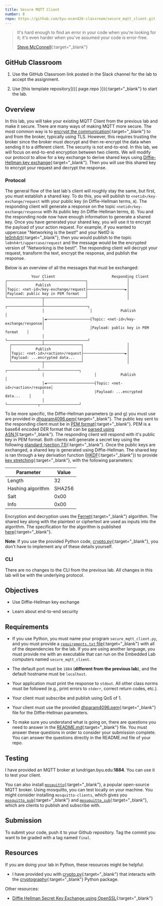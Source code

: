 ```yaml
---
title: Secure MQTT Client
number: 8
repo: https://github.com/byu-ecen426-classroom/secure_mqtt_client.git
---
```


> It's hard enough to find an error in your code when you're looking for it; it's even harder when you've assumed your code is error-free.
> 
> [Steve McConnell](https://en.wikipedia.org/wiki/Steve_McConnell){:target="_blank"}

## GitHub Classroom

1. Use the GitHub Classroom link posted in the Slack channel for the lab to accept the assignment.

2. Use [this template repository]({{ page.repo }}){:target="_blank"} to start the lab.

## Overview

In this lab, you will take your existing MQTT Client from the previous lab and make it secure. There are many ways of making MQTT more secure. The most common way is to [encrypt the communication](https://www.hivemq.com/blog/mqtt-security-fundamentals-tls-ssl/){:target="_blank"} to and from the broker, typically using TLS. However, this requires trusting the broker since the broker must decrypt and then re-encrypt the data when sending it to a different client. The security is not end-to-end. In this lab, we will focus on end-to-end encryption between two clients. We will modify our protocol to allow for a key exchange to derive shared keys using [Diffie-Hellman key exchange](https://en.wikipedia.org/wiki/Diffie–Hellman_key_exchange){:target="_blank"}. Then you will use this shared key to encrypt your request and decrypt the response.

### Protocol

The general flow of the last lab's client will roughly stay the same, but first, you must establish a shared key. To do this, you will publish to `<netid>/key-exchange/request` with your public key (in Diffie-Hellman terms, `A`). The responding client will generate a response on the topic `<netid>/key-exchange/response` with its public key (in Diffie-Hellman terms, `B`). You and the responding node now have enough information to generate a shared key. Once you have generated your shared key, you will use it to encrypt the payload of your action request. For example, if you wanted to uppercase "Networking is the best!" and your NetID is [le0nh4rt](https://en.wikipedia.org/wiki/Squall_Leonhart){:target="_blank"}, then you would publish to the topic `le0nh4rt/uppercase/request` and the message would be the encrypted version of "Networking is the best!". The responding client will decrypt your request, transform the text, encrypt the response, and publish the response.

Below is an overview of all the messages that must be exchanged:

```
            Your Client                          Responding Client
┌────────────────┴───────────────────┐                  │
│             Publish                │                  │
│Topic: <net-id>/key-exchange/request├─────────────────►│
│Payload: public key in PEM format   │                  │
└────────────────┬───────────────────┘                  │
                 │                     ┌────────────────┴────────────────────┐
                 │                     │             Publish                 │
                 │◄────────────────────┤Topic: <net-id>/key-exchange/response│
                 │                     │Payload: public key in PEM format    │
                 │                     └────────────────┬────────────────────┘
  ┌──────────────┴─────────────────┐                    │
  │           Publish              │                    │
  │Topic: <net-id>/<action>/request├───────────────────►│
  │Payload: ...encrypted data...   │                    │
  └──────────────┬─────────────────┘                    │
                 │                       ┌──────────────┴──────────────────┐
                 │                       │           Publish               │
                 │◄──────────────────────┤Topic: <net-id>/<action>/response│
                 │                       |Payload: ...encrypted data...    │
                 │                       └──────────────┬──────────────────┘
```

To be more specific, the Diffie-Hellman parameters (p and g) you must use are provided in [dhparam4096.pem](https://github.com/byu-ecen426-classroom/secure_mqtt_client/blob/main/dhparam4096.pem){:target="_blank"}. The public key sent to the responding client must be in [PEM format](https://www.ssl.com/guide/pem-der-crt-and-cer-x-509-encodings-and-conversions/#ftoc-heading-1){:target="_blank"}. PEM is a base64 encoded DER format that can be [parsed using ASN.1](https://stackoverflow.com/questions/58274946/how-to-extract-dh-parameters-from-a-dh-key-in-pem-format/58768806#58768806){:target="_blank"}. The responding client will respond with it's public key in PEM format. Both clients will generate a secret key using the following [standard (section 7.1)](https://www.teletrust.de/fileadmin/files/oid/oid_pkcs-3v1-4.pdf){:target="_blank"}. Once the public keys are exchanged, a shared key is generated using Diffie-Hellman. The shared key is ran through a key derivation function ([HKDF](https://en.wikipedia.org/wiki/HKDF){:target="_blank"}) to provide [key stretching](https://en.wikipedia.org/wiki/Key_stretching){:target="_blank"}, with the following parameters:

| Parameter         | Value  |
| ----------------- | ------ |
| Length            | 32     |
| Hashing algorithm | SHA256 |
| Salt              | 0x00   |
| Info              | 0x00   |

Encryption and decryption uses the [Fernet](https://github.com/fernet/spec/){:target="_blank"} algorithm. The shared key along with the plaintext or ciphertext are used as inputs into the algorithm. The specification for the algorithm is published [here](https://github.com/fernet/spec/blob/master/Spec.md){:target="_blank"}.

**Note**: If you use the provided Python code, [crypto.py](https://github.com/byu-ecen426-classroom/secure_mqtt_client/blob/main/crypto.py){:target="_blank"}, you don't have to implement any of these details yourself.


### CLI

There are no changes to the CLI from the previous lab. All changes in this lab will be with the underlying protocol.

## Objectives

- Use Diffie-Hellman key exchange

- Learn about end-to-end security

## Requirements

- If you use Python, you must name your program `secure_mqtt_client.py`, and you must provide a [`requirements.txt` file](https://www.idkrtm.com/what-is-the-python-requirements-txt/){:target="_blank"} with all of the dependencies for the lab. If you are using another language, you must provide me with an executable that can run on the Embedded Lab computers named `secure_mqtt_client`.

- The default port must be `1884` (**different from the previous lab**), and the default hostname must be `localhost`.

- Your application must print the response to `stdout`. All other class norms must be followed (e.g., print errors to `stderr`, correct return codes, etc.).

- Your client must subscribe and publish using QoS of 1.

- Your client must use the provided [dhparam4096.pem](https://github.com/byu-ecen426-classroom/secure_mqtt_client/blob/main/dhparam4096.pem){:target="_blank"} file for the Diffie-Hellman parameters.

- To make sure you understand what is going on, there are questions you need to answer in the [README.md](https://github.com/byu-ecen426-classroom/secure_mqtt_client/blob/main/README.md){:target="_blank"} file. You must answer these questions in order to consider your submission complete. You can answer the questions directly in the README.md file of your repo.


## Testing

I have provided an MQTT broker at lundrigan.byu.edu:**1884**. You can use it to test your client. 

You can also install [`mosquitto`](https://mosquitto.org){:target="_blank"}, a popular open-source MQTT broker. Using mosquitto, you can test locally on your machine. You might consider installing `mosquitto-clients`, which gives you [`mosquitto_pub`](https://mosquitto.org/man/mosquitto_pub-1.html){:target="_blank"} and [`mosuquitto_sub`](https://mosquitto.org/man/mosquitto_sub-1.html){:target="_blank"}, which are clients to publish and subscribe with.


## Submission

To submit your code, push it to your Github repository. Tag the commit you want to be graded with a tag named `final`.


## Resources

If you are doing your lab in Python, these resources might be helpful:

- I have provided you with [crypto.py](https://github.com/byu-ecen426-classroom/secure_mqtt_client/blob/main/crypto.py){:target="_blank"} that interacts with the [cryptography](https://cryptography.io/en/latest/){:target="_blank"} Python package.


Other resources:

- [Diffie Hellman Secret Key Exchange using OpenSSL](https://sandilands.info/sgordon/diffie-hellman-secret-key-exchange-with-openssl){:target="_blank"}

